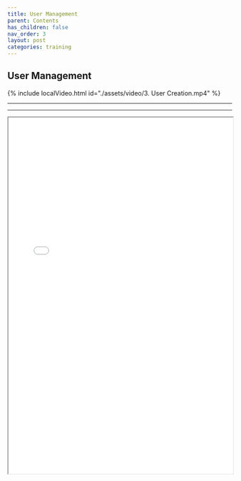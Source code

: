 ```yaml
---
title: User Management
parent: Contents
has_children: false
nav_order: 3
layout: post
categories: training
---
```



## User Management

{% include localVideo.html id="./assets/video/3. User Creation.mp4" %}

---
---

<iframe width="100%" height="800" src="./assets/PETAL - User Management V1.0.pdf">

